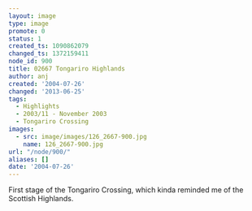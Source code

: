 ```yaml
---
layout: image
type: image
promote: 0
status: 1
created_ts: 1090862079
changed_ts: 1372159411
node_id: 900
title: 02667 Tongariro Highlands
author: anj
created: '2004-07-26'
changed: '2013-06-25'
tags:
  - Highlights
  - 2003/11 - November 2003
  - Tongariro Crossing
images:
  - src: image/images/126_2667-900.jpg
    name: 126_2667-900.jpg
url: "/node/900/"
aliases: []
date: '2004-07-26'
---
```

First stage of the Tongariro Crossing, which kinda reminded me of the Scottish Highlands.
